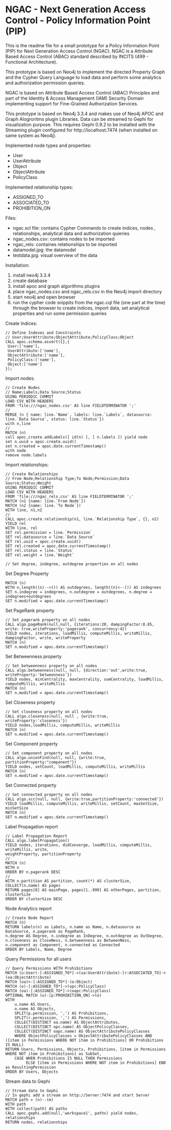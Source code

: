 # NGAC - Next Generation Access Control - Policy Information Point (PIP)

This is the readme file for a small prototype for a Policy Information Point (PIP) for Next Generation Access Control (NGAC). NGAC is a Attribute Based Access Control (ABAC) standard described by INCITS (499 - Functional Architecture).

This prototype is based on Neo4j to implement the directed Property Graph and the Cypher Query Language to load data and perform some analytics and authorization permission queries.

NGAC is based on Attribute Based Access Control (ABAC) Principles and part of the Identity & Access Management (IAM) Security Domain implementing support for Fine-Grained Authorization Services.

This prototype is based on Neo4j 3.3.4 and makes use of Neo4j APOC and Graph Alogroritms plugin Libraries. Data can be streamed to Gephi for visualization purpose. This requires Gephi 0.9.2 to be installed with the Streaming plugin configured for http://localhost:7474 (when installed on same system as Neo4j).

Implemented node types and properties:
- User
- UserAttribute
- Object
- ObjectAttribute
- PolicyClass

Implemented relationship types:
- ASSIGNED_TO
- ASSOCIATED_TO
- PROHIBITION_ON

Files:

- ngac.xcl file:  contains Cypher Commands to create indices, nodes , relationships, analytical data and authorization quieries
- ngac_nodes.csv: contains nodes to be imported
- ngac_rels:      containes relationships to be imported
- datamodel.jpg:  the datamodel
- testdata.jpg:   visual overview of the data

Installation:
1) install neo4j 3.3.4
2) create database
3) install apoc and graph algorithms plugins
4) place ngac_nodes.csv and ngac_rels.csv in the Neo4j import directory
5) start neo4j and open browser
6) run the cypher code snippits from the ngac.cql file   (one part at the time) through the browser to create indices, import data, set analytical properties and run some permission queries

Create Indices:

    // Define Indexes and Constraints
    // User;UserAttribute;ObjectAttribute;PolicyClass;Object
    CALL apoc.schema.assert({},{
     User:['name'],
     UserAttribute:['name'],
     ObjectAttribute:['name'],
     PolicyClass:['name'],
     Object:['name']
    });
    
Import nodes:

    // Create Nodes
    // Name;Labels;Data Source;Status
    USING PERIODIC COMMIT
    LOAD CSV WITH HEADERS
    FROM 'file:///ngac_nodes.csv' AS line FIELDTERMINATOR ';'
    //
    MERGE (n { name: line.`Name`, labels: line.`Labels`, datasource: line.`Data Source`, status: line.`Status`})
    with n,line
    //
    MATCH (n)
    call apoc.create.addLabels([ id(n) ], [ n.labels ]) yield node
    set n.uuid = apoc.create.uuid()
    set n.created = apoc.date.currentTimestamp()
    with node
    remove node.labels

Import relationships:

    // Create Relationships
    // From Node;Relationship Type;To Node;Permission;Data Source;Status;Weight
    USING PERIODIC COMMIT
    LOAD CSV WITH HEADERS
    FROM 'file:///ngac_rels.csv' AS line FIELDTERMINATOR ';'
    MATCH (n1 {name: line.`From Node`})
    MATCH (n2 {name: line.`To Node`})
    WITH line, n1,n2
    //
    CALL apoc.create.relationship(n1, line.`Relationship Type`, {}, n2) YIELD rel
    WITH line, rel
    SET rel.permission = line.`Permission`
    SET rel.datasource = line.`Data Source`
    SET rel.uuid = apoc.create.uuid()
    SET rel.created = apoc.date.currentTimestamp()
    SET rel.status = line.`Status`
    SET rel.weight = line.`Weight`
    
    // Set degree, indegree, outdegree properties on all nodes
    
Set Degree Property

    MATCH (n)
    WITH n,length((n)-->()) AS outdegrees, length((n)<--()) AS indegrees
    SET n.indegree = indegrees, n.outdegree = outdegrees, n.degree = indegrees+outdegrees
    SET n.modified = apoc.date.currentTimestamp()

Set PageRank property

    // Set pagerank property on all nodes
    CALL algo.pageRank(null,null, {iterations:20, dampingFactor:0.85,
    write: true,writeProperty:'pagerank', concurrency:4})
    YIELD nodes, iterations, loadMillis, computeMillis, writeMillis, dampingFactor, write, writeProperty
    MATCH (n)
    SET n.modified = apoc.date.currentTimestamp()

Set Betweenness property

    // Set betweenness property on all nodes
    CALL algo.betweenness(null, null, {direction:'out',write:true, writeProperty:'betweenness'})
    YIELD nodes, minCentrality, maxCentrality, sumCentrality, loadMillis, computeMillis, writeMillis
    MATCH (n)
    SET n.modified = apoc.date.currentTimestamp()

Set Closeness property

    // Set closeness property on all nodes
    CALL algo.closeness(null, null , {write:true, writeProperty:'closeness'})
    YIELD nodes,loadMillis, computeMillis, writeMillis
    MATCH (n)
    SET n.modified = apoc.date.currentTimestamp()

Set Component property

    // Set component property on all nodes
    CALL algo.unionFind(null, null, {write:true, partitionProperty:"component"})
    YIELD nodes, setCount, loadMillis, computeMillis, writeMillis
    MATCH (n)
    SET n.modified = apoc.date.currentTimestamp()

Set Connected property

    // Set connected property on all nodes
    CALL algo.scc(null, null, {write:true,partitionProperty:'connected'})
    YIELD loadMillis, computeMillis, writeMillis, setCount, maxSetSize, minSetSize
    MATCH (n)
    SET n.modified = apoc.date.currentTimestamp()

Label Propagation report

    // Label Propagation Report
    CALL algo.labelPropagation()
    YIELD nodes, iterations, didConverge, loadMillis, computeMillis, writeMillis, write,
    weightProperty, partitionProperty
    //
    MATCH (n)
    WITH n
    ORDER BY n.pagerank DESC
    //
    WITH n.partition AS partition, count(*) AS clusterSize, COLLECT(n.name) AS pages
    RETURN pages[0] AS mainPage, pages[1..999] AS otherPages, partition, clusterSize
    ORDER BY clusterSize DESC

Node Analytics report

    // Create Node Report
    MATCH (n)
    RETURN labels(n) as Labels, n.name as Name, n.datasource as DataSource, n.pagerank as PageRank,
    n.degree AS Degree, n.indegree as InDegree, n.outdegree as OutDegree,
    n.closeness as CloseNess, n.betweenness as BetweenNess,
    n.component as Component, n.connected as Connected
    ORDER BY Labels, Name, Degree

Query Permissions for all users

    // Query Permissions WITH Prohibitions 
    MATCH (u:User)-[:ASSIGNED_TO*]->(ua:UserAttribute)-[r:ASSOCIATED_TO]->(oa:ObjectAttribute)
    MATCH (oa)<-[:ASSIGNED_TO*]-(o:Object)
    MATCH (o)-[:ASSIGNED_TO*]->(opc:PolicyClass)
    MATCH (oa)-[:ASSIGNED_TO*]->(oapc:PolicyClass)
    OPTIONAL MATCH (u)-[p:PROHIBITION_ON]->(o)
    WITH
    	u.name AS Users,
    	o.name AS Objects,
        SPLIT(p.permission, ',') AS Prohibitions,
    	SPLIT(r.permission, ',') AS Permissions,
    	COLLECT(DISTINCT oa.name) AS ObjectAttributes,
    	COLLECT(DISTINCT opc.name) AS ObjectPolicyClasses,
    	COLLECT(DISTINCT oapc.name) AS ObjectAttributePolicyClasses
        WHERE ObjectPolicyClasses = ObjectAttributePolicyClasses AND ([item in Permissions WHERE NOT item in Prohibitions] OR Prohibitions IS NULL)
    RETURN Users, Permissions, Objects, Prohibitions, [item in Permissions WHERE NOT item in Prohibitions] as SubSet,
        CASE WHEN Prohibitions IS NULL THEN Permissions 
             ELSE [item in Permissions WHERE NOT item in Prohibitions] END as ResultingPermission       
    ORDER BY Users, Objects

Stream data to Gephi

    // Stream data to Gephi
    // In gephi add a stream on http://Server:7474 and start Server
    MATCH path = (n)--(m)
    WITH path
    WITH collect(path) AS paths	
    CALL apoc.gephi.add(null,'workspace1', paths) yield nodes, relationships	
    RETURN nodes, relationships
    
    

